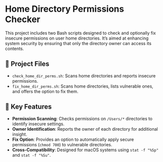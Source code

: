 # Home Directory Permissions Checker

This project includes two Bash scripts designed to check and optionally fix insecure permissions on user home directories. It’s aimed at enhancing system security by ensuring that only the directory owner can access its contents.

## 📂 Project Files
- `check_home_dir_perms.sh`: Scans home directories and reports insecure permissions.
- `fix_home_dir_perms.sh`: Scans home directories, lists vulnerable ones, and offers the option to fix them.

## 🔑 Key Features
- **Permission Scanning**: Checks permissions on `/Users/*` directories to identify insecure settings.
- **Owner Identification**: Reports the owner of each directory for additional insight.
- **Fix Option**: Provides an option to automatically apply secure permissions (`chmod 700`) to vulnerable directories.
- **Cross-Compatibility**: Designed for macOS systems using `stat -f "%Sp"` and `stat -f "%Su"`.
